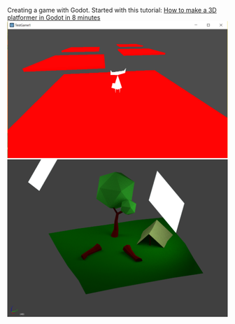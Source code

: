 Creating a game with Godot. Started with this tutorial:
[How to make a 3D platformer in Godot in 8 minutes](https://www.youtube.com/watch?v=1I3z5ZpBOmc)
![Test Game 1 Screenshot](media/testgame1.png)
![Test Environment 1 Screenshot](media/testenv1.png)
